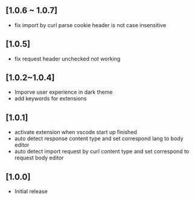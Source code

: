 ## [1.0.6 ~ 1.0.7]

- fix import by curl parse cookie header is not case insensitive

## [1.0.5]

- fix request header unchecked not working

## [1.0.2~1.0.4]

- Imporve user experience in dark theme
- add keywords for extensions

## [1.0.1]

- activate extension when vscode start up finished
- auto detect response content type and set correspond lang to body editor
- auto detect import request by curl content type and set correspond to request body editor

## [1.0.0]

- Initial release
